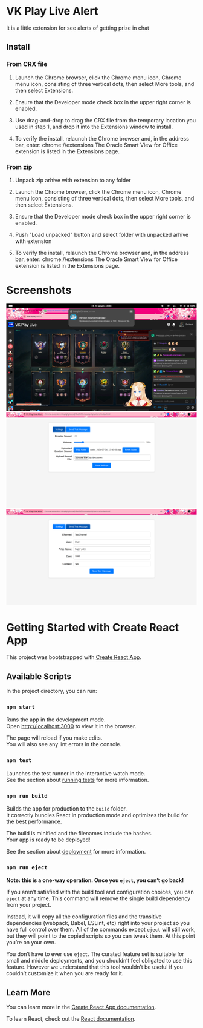# VK Play Live Alert
It is a little extension for see alerts of getting prize in chat

## Install

### From CRX file

1. Launch the Chrome browser, click the Chrome menu icon, Chrome menu icon, consisting of three vertical dots, then select More tools, and then select Extensions.

2. Ensure that the Developer mode check box in the upper right corner is enabled.

3. Use drag-and-drop to drag the CRX file from the temporary location you used in step 1, and drop it into the Extensions window to install.

4. To verify the install, relaunch the Chrome browser and, in the address bar, enter: chrome://extensions The Oracle Smart View for Office extension is listed in the Extensions page.

### From zip

1. Unpack zip arhive with extension to any folder

2. Launch the Chrome browser, click the Chrome menu icon, Chrome menu icon, consisting of three vertical dots, then select More tools, and then select Extensions.

3. Ensure that the Developer mode check box in the upper right corner is enabled.

4. Push "Load unpacked" button and select folder with unpacked arhive with extension

5. To verify the install, relaunch the Chrome browser and, in the address bar, enter: chrome://extensions The Oracle Smart View for Office extension is listed in the Extensions page.

# Screenshots

![](images/ifrit_example.png?raw=true "Example")
![](images/options-settings.png?raw=true "Options Settings")
![](images/options-testmessage.png?raw=true "Options TestMessage")


# Getting Started with Create React App

This project was bootstrapped with [Create React App](https://github.com/facebook/create-react-app).

## Available Scripts

In the project directory, you can run:

### `npm start`

Runs the app in the development mode.\
Open [http://localhost:3000](http://localhost:3000) to view it in the browser.

The page will reload if you make edits.\
You will also see any lint errors in the console.

### `npm test`

Launches the test runner in the interactive watch mode.\
See the section about [running tests](https://facebook.github.io/create-react-app/docs/running-tests) for more information.

### `npm run build`

Builds the app for production to the `build` folder.\
It correctly bundles React in production mode and optimizes the build for the best performance.

The build is minified and the filenames include the hashes.\
Your app is ready to be deployed!

See the section about [deployment](https://facebook.github.io/create-react-app/docs/deployment) for more information.

### `npm run eject`

**Note: this is a one-way operation. Once you `eject`, you can’t go back!**

If you aren’t satisfied with the build tool and configuration choices, you can `eject` at any time. This command will remove the single build dependency from your project.

Instead, it will copy all the configuration files and the transitive dependencies (webpack, Babel, ESLint, etc) right into your project so you have full control over them. All of the commands except `eject` will still work, but they will point to the copied scripts so you can tweak them. At this point you’re on your own.

You don’t have to ever use `eject`. The curated feature set is suitable for small and middle deployments, and you shouldn’t feel obligated to use this feature. However we understand that this tool wouldn’t be useful if you couldn’t customize it when you are ready for it.

## Learn More

You can learn more in the [Create React App documentation](https://facebook.github.io/create-react-app/docs/getting-started).

To learn React, check out the [React documentation](https://reactjs.org/).
